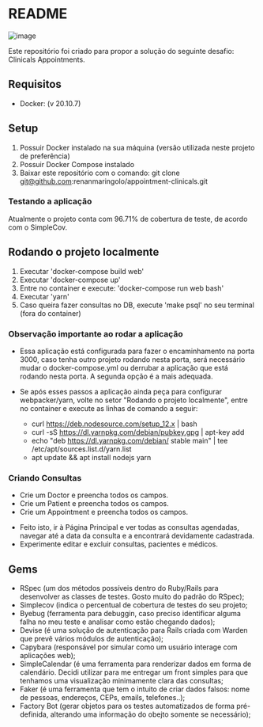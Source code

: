 # README

![image](https://user-images.githubusercontent.com/36428132/122450615-9570ee80-cf7d-11eb-94c4-0b32f9a0dcea.png)


Este repositório foi criado para propor a solução do seguinte desafio: Clinicals Appointments.

## <a name="tech_info"></a>Requisitos
* Docker: (v 20.10.7)

## Setup
1) Possuir Docker instalado na sua máquina (versão utilizada neste projeto de preferência)
2) Possuir Docker Compose instalado
3) Baixar este repositório com o comando: git clone git@github.com:renanmaringolo/appointment-clinicals.git

### Testando a aplicação
Atualmente o projeto conta com 96.71% de cobertura de teste, de acordo com o SimpleCov.

## Rodando o projeto localmente
1) Executar 'docker-compose build web'
2) Executar 'docker-compose up'
4) Entre no container e execute: 'docker-compose run web bash'
5) Executar 'yarn'
6) Caso queira fazer consultas no DB, execute 'make psql' no seu terminal (fora do container)

### Observação importante ao rodar a aplicação
* Essa aplicação está configurada para fazer o encaminhamento na porta 3000, caso tenha outro projeto rodando nesta porta, será necessário mudar o docker-compose.yml ou derrubar a aplicação que está rodando nesta porta. A segunda opção é a mais adequada.

* Se após esses passos a aplicação ainda peça para configurar webpacker/yarn, volte no setor "Rodando o projeto localmente", entre no container e execute as linhas de comando a seguir:
  - curl https://deb.nodesource.com/setup_12.x | bash
  - curl -sS https://dl.yarnpkg.com/debian/pubkey.gpg | apt-key add
  - echo "deb https://dl.yarnpkg.com/debian/ stable main" | tee /etc/apt/sources.list.d/yarn.list
  - apt update && apt install nodejs yarn

### Criando Consultas
* Crie um Doctor e preencha todos os campos.
* Crie um Patient e preencha todos os campos.
* Crie um Appointment e preencha todos os campos.
 - Feito isto, ir à Página Principal e ver todas as consultas agendadas, navegar até a data da consulta e a encontrará devidamente cadastrada.
 - Experimente editar e excluir consultas, pacientes e médicos.

## Gems
* RSpec (um dos métodos possíveis dentro do Ruby/Rails para desenvolver as classes de testes. Gosto muito do padrão do RSpec);
* Simplecov (indica o percentual de cobertura de testes do seu projeto;
* Byebug (ferramenta para debuggin, caso preciso identificar alguma falha no meu teste e analisar como estão chegando dados);
* Devise (é uma solução de autenticação para Rails criada com Warden que prevê vários módulos de autenticação);
* Capybara (responsável por simular como um usuário interage com aplicações web);
* SimpleCalendar (é uma ferramenta para renderizar dados em forma de calendário. Decidi utilizar para me entregar um front        simples para que tenhamos uma visualização minimamente clara das consultas;
* Faker (é uma ferramenta que tem o intuito de criar dados falsos: nome de pessoas, endereços, CEPs, emails, telefones..);
* Factory Bot (gerar objetos para os testes automatizados de forma pré-definida, alterando uma informação do obejto somente se necessário);
